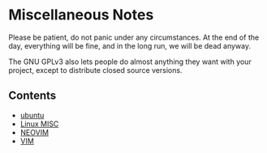 # Miscellaneous Notes

Please be patient, do not panic under any circumstances. 
At the end of the day, everything will be fine, and in the long run, we will be dead anyway.

The GNU GPLv3 also lets people do almost anything they want with your project, except to distribute closed source versions.

## Contents 

- [ubuntu](ubuntu.md)   
- [Linux MISC](misc.md)  
- [NEOVIM](neovim.md)  
- [VIM](vim.md)  


